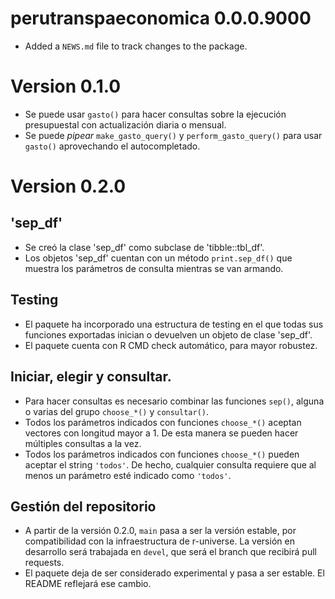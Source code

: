 # perutranspaeconomica 0.0.0.9000

* Added a `NEWS.md` file to track changes to the package.

# Version 0.1.0

- Se puede usar `gasto()` para hacer consultas sobre la ejecución presupuestal con actualización diaria o mensual.
- Se puede *pipear* `make_gasto_query()` y `perform_gasto_query()` para usar `gasto()` aprovechando el autocompletado.

# Version 0.2.0

## 'sep_df'

- Se creó la clase 'sep_df' como subclase de 'tibble::tbl_df'. 
- Los objetos 'sep_df' cuentan con un método `print.sep_df()` que muestra los parámetros de consulta mientras se van armando.

## Testing

- El paquete ha incorporado una estructura de testing en el que todas sus funciones exportadas inician o devuelven un objeto de clase 'sep_df'.
- El paquete cuenta con R CMD check automático, para mayor robustez.

## Iniciar, elegir y consultar.

- Para hacer consultas es necesario combinar las funciones `sep()`, alguna o varias del grupo `choose_*()` y `consultar()`.
- Todos los parámetros indicados con funciones `choose_*()` aceptan vectores con longitud mayor a 1. De esta manera se pueden hacer múltiples consultas a la vez.
- Todos los parámetros indicados con funciones `choose_*()` pueden aceptar el string `'todos'`. De hecho, cualquier consulta requiere que al menos un parámetro esté indicado como `'todos'`.

## Gestión del repositorio

- A partir de la versión 0.2.0, `main` pasa a ser la versión estable, por compatibilidad con la infraestructura de r-universe. La versión en desarrollo será trabajada en `devel`, que será el branch que recibirá pull requests.
- El paquete deja de ser considerado experimental y pasa a ser estable. El README reflejará ese cambio.
